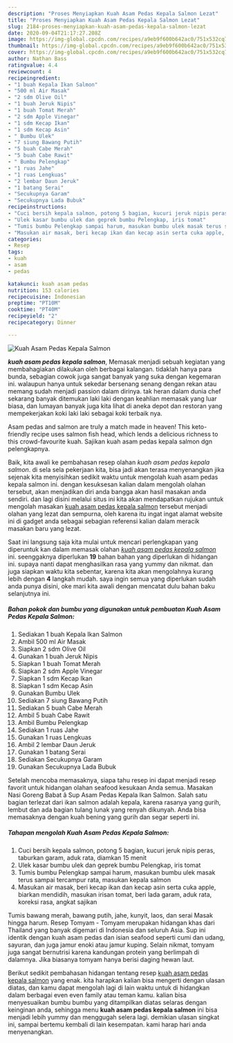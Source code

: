 ```yaml
---
description: "Proses Menyiapkan Kuah Asam Pedas Kepala Salmon Lezat"
title: "Proses Menyiapkan Kuah Asam Pedas Kepala Salmon Lezat"
slug: 2184-proses-menyiapkan-kuah-asam-pedas-kepala-salmon-lezat
date: 2020-09-04T21:17:27.208Z
image: https://img-global.cpcdn.com/recipes/a9eb9f600b642ac0/751x532cq70/kuah-asam-pedas-kepala-salmon-foto-resep-utama.jpg
thumbnail: https://img-global.cpcdn.com/recipes/a9eb9f600b642ac0/751x532cq70/kuah-asam-pedas-kepala-salmon-foto-resep-utama.jpg
cover: https://img-global.cpcdn.com/recipes/a9eb9f600b642ac0/751x532cq70/kuah-asam-pedas-kepala-salmon-foto-resep-utama.jpg
author: Nathan Bass
ratingvalue: 4.4
reviewcount: 4
recipeingredient:
- "1 buah Kepala Ikan Salmon"
- "500 ml Air Masak"
- "2 sdm Olive Oil"
- "1 buah Jeruk Nipis"
- "1 buah Tomat Merah"
- "2 sdm Apple Vinegar"
- "1 sdm Kecap Ikan"
- "1 sdm Kecap Asin"
- " Bumbu Ulek"
- "7 siung Bawang Putih"
- "5 buah Cabe Merah"
- "5 buah Cabe Rawit"
- " Bumbu Pelengkap"
- "1 ruas Jahe"
- "1 ruas Lengkuas"
- "2 lembar Daun Jeruk"
- "1 batang Serai"
- "Secukupnya Garam"
- "Secukupnya Lada Bubuk"
recipeinstructions:
- "Cuci bersih kepala salmon, potong 5 bagian, kucuri jeruk nipis peras, taburkan garam, aduk rata, diamkan 15 menit"
- "Ulek kasar bumbu ulek dan geprek bumbu Pelengkap, iris tomat"
- "Tumis bumbu Pelengkap sampai harum, masukan bumbu ulek masak terus sampai tercampur rata, masukan kepala salmon"
- "Masukan air masak, beri kecap ikan dan kecap asin serta cuka apple, biarkan mendidih, masukan irisan tomat, beri lada garam, aduk rata, koreksi rasa, angkat sajikan"
categories:
- Resep
tags:
- kuah
- asam
- pedas

katakunci: kuah asam pedas 
nutrition: 153 calories
recipecuisine: Indonesian
preptime: "PT10M"
cooktime: "PT40M"
recipeyield: "2"
recipecategory: Dinner

---
```



![Kuah Asam Pedas Kepala Salmon](https://img-global.cpcdn.com/recipes/a9eb9f600b642ac0/751x532cq70/kuah-asam-pedas-kepala-salmon-foto-resep-utama.jpg)

<b><i>kuah asam pedas kepala salmon</i></b>, Memasak menjadi sebuah kegiatan yang membahagiakan dilakukan oleh berbagai kalangan. tidaklah hanya para bunda, sebagian cowok juga sangat banyak yang suka dengan kegemaran ini. walaupun hanya untuk sekedar bersenang senang dengan rekan atau memang sudah menjadi passion dalam dirinya. tak heran dalam dunia chef sekarang banyak ditemukan laki laki dengan keahlian memasak yang luar biasa, dan lumayan banyak juga kita lihat di aneka depot dan restoran yang mempekerjakan koki laki laki sebagai koki terbaik nya.

Asam pedas and salmon are truly a match made in heaven! This keto-friendly recipe uses salmon fish head, which lends a delicious richness to this crowd-favourite kuah. Sajikan kuah asam pedas kepala salmon dgn pelengkapnya.

Baik, kita awali ke pembahasan resep olahan <i>kuah asam pedas kepala salmon</i>. di sela sela pekerjaan kita, bisa jadi akan terasa menyenangkan jika sejenak kita menyisihkan sedikit waktu untuk mengolah kuah asam pedas kepala salmon ini. dengan kesuksesan kalian dalam mengolah olahan tersebut, akan menjadikan diri anda bangga akan hasil masakan anda sendiri. dan lagi disini melalui situs ini kita akan mendapatkan rujukan untuk mengolah masakan <u>kuah asam pedas kepala salmon</u> tersebut menjadi olahan yang lezat dan sempurna, oleh karena itu ingat ingat alamat website ini di gadget anda sebagai sebagian referensi kalian dalam meracik masakan baru yang lezat.


Saat ini langsung saja kita mulai untuk mencari perlengkapan yang diperuntuk kan dalam memasak olahan <u><i>kuah asam pedas kepala salmon</i></u> ini. seenggaknya diperlukan <b>19</b> bahan bahan yang diperlukan di hidangan ini. supaya nanti dapat menghasilkan rasa yang yummy dan nikmat. dan juga siapkan waktu kita sebentar, karena kita akan mengolahnya kurang lebih dengan <b>4</b> langkah mudah. saya ingin semua yang diperlukan sudah anda punya disini, oke mari kita awali dengan mencatat dulu bahan baku selanjutnya ini.

<!--inarticleads1-->

##### Bahan pokok dan bumbu yang digunakan untuk pembuatan Kuah Asam Pedas Kepala Salmon:

1. Sediakan 1 buah Kepala Ikan Salmon
1. Ambil 500 ml Air Masak
1. Siapkan 2 sdm Olive Oil
1. Gunakan 1 buah Jeruk Nipis
1. Siapkan 1 buah Tomat Merah
1. Siapkan 2 sdm Apple Vinegar
1. Siapkan 1 sdm Kecap Ikan
1. Siapkan 1 sdm Kecap Asin
1. Gunakan  Bumbu Ulek
1. Sediakan 7 siung Bawang Putih
1. Sediakan 5 buah Cabe Merah
1. Ambil 5 buah Cabe Rawit
1. Ambil  Bumbu Pelengkap
1. Sediakan 1 ruas Jahe
1. Gunakan 1 ruas Lengkuas
1. Ambil 2 lembar Daun Jeruk
1. Gunakan 1 batang Serai
1. Sediakan Secukupnya Garam
1. Gunakan Secukupnya Lada Bubuk


Setelah mencoba memasaknya, siapa tahu resep ini dapat menjadi resep favorit untuk hidangan olahan seafood kesukaan Anda semua. Masakan Nasi Goreng Babat â Sup Asam Pedas Kepala Ikan Salmon. Salah satu bagian terlezat dari ikan salmon adalah kepala, karena rasanya yang gurih, lembut dan ada bagian tulang lunak yang renyah dikunyah. Anda bisa memasaknya dengan kuah bening yang gurih dan segar seperti ini. 

<!--inarticleads2-->

##### Tahapan mengolah Kuah Asam Pedas Kepala Salmon:

1. Cuci bersih kepala salmon, potong 5 bagian, kucuri jeruk nipis peras, taburkan garam, aduk rata, diamkan 15 menit
1. Ulek kasar bumbu ulek dan geprek bumbu Pelengkap, iris tomat
1. Tumis bumbu Pelengkap sampai harum, masukan bumbu ulek masak terus sampai tercampur rata, masukan kepala salmon
1. Masukan air masak, beri kecap ikan dan kecap asin serta cuka apple, biarkan mendidih, masukan irisan tomat, beri lada garam, aduk rata, koreksi rasa, angkat sajikan


Tumis bawang merah, bawang putih, jahe, kunyit, laos, dan serai Masak hingga harum. Resep Tomyam - Tomyam merupakan hidangan khas dari Thailand yang banyak digemari di Indonesia dan seluruh Asia. Sup ini identik dengan kuah asam pedas dan isian seafood seperti cumi dan udang, sayuran, dan juga jamur enoki atau jamur kuping. Selain nikmat, tomyam juga sangat bernutrisi karena kandungan protein yang berlimpah di dalamnya. Jika biasanya tomyam hanya berisi daging hewan laut. 

Berikut sedikit pembahasan hidangan tentang resep <u>kuah asam pedas kepala salmon</u> yang enak. kita harapkan kalian bisa mengerti dengan ulasan diatas, dan kamu dapat mengolah lagi di lain waktu untuk di hidangkan dalam berbagai even even family atau teman kamu. kalian bisa menyesuaikan bumbu bumbu yang ditampilkan diatas selaras dengan keinginan anda, sehingga menu <b>kuah asam pedas kepala salmon</b> ini bisa menjadi lebih yummy dan menggugah selera lagi. demikian ulasan singkat ini, sampai bertemu kembali di lain kesempatan. kami harap hari anda menyenangkan.
